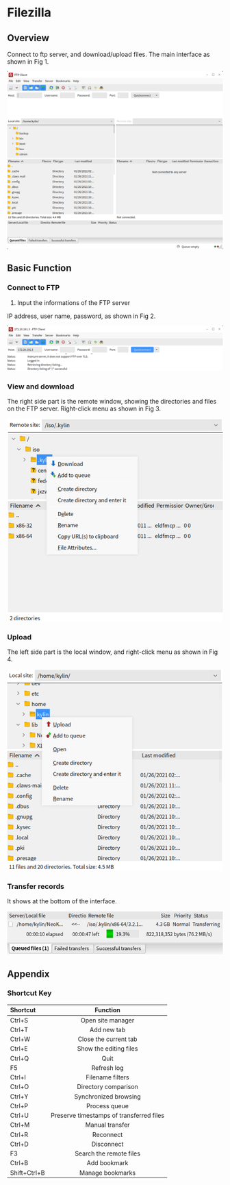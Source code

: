# Filezilla
## Overview
Connect to ftp server, and download/upload files. The main interface as shown in Fig 1.

![Fig 1 Filezilla-big](image/1.png)
<br>

## Basic Function
### Connect to FTP
1) Input the informations of the FTP server

IP address, user name, password, as shown in Fig 2.

![Fig 2 Connect to FTP-big](image/2.png)

### View and download

The right side part is the remote window, showing the directories and files on the FTP server. Right-click menu as shown in Fig 3.

![Fig 3 The files on FTP](image/3.png)

### Upload

The left side part is the local window, and right-click menu as shown in Fig 4.

![Fig 4 The files at local](image/4.png)

### Transfer records

It shows at the bottom of the interface.

![Fig 5 Transmission records-big](image/5.png)
<br>

## Appendix
### Shortcut Key

| Shortcut | Function|
| :------------ | :------------: |
| Ctrl+S | Open site manager
| Ctrl+T | Add new tab
| Ctrl+W | Close the current tab
| Ctrl+E | Show the editing files
| Ctrl+Q | Quit
| F5 | Refresh log
| Ctrl+I | Filename filters
| Ctrl+O | Directory comparison
| Ctrl+Y | Synchronized browsing
| Ctrl+P | Process queue
| Ctrl+U | Preserve timestamps of transferred files
| Ctrl+M | Manual transfer
| Ctrl+R | Reconnect
| Ctrl+D | Disconnect
| F3 | Search the remote files
| Ctrl+B | Add bookmark
| Shift+Ctrl+B | Manage bookmarks
